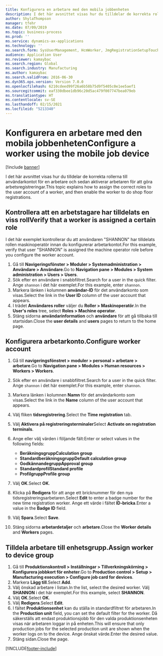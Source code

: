 ```yaml
---
title: Konfigurera en arbetare med den mobila jobbenheten
description: I det här avsnittet visas hur du tilldelar de korrekta rollerna till användarkontot för en arbetare och sedan aktiverar arbetaren för att göra arbetsregistreringar.
author: ShylaThompson
manager: tfehr
ms.date: 07/09/2019
ms.topic: business-process
ms.prod: ''
ms.service: dynamics-ax-applications
ms.technology: ''
ms.search.form: SysUserManagement, HcmWorker, JmgRegistrationSetupTouch, JmgRegistrationSetupAssignUsers
audience: Application User
ms.reviewer: kamaybac
ms.search.region: Global
ms.search.industry: Manufacturing
ms.author: kamaybac
ms.search.validFrom: 2016-06-30
ms.dyn365.ops.version: Version 7.0.0
ms.openlocfilehash: 6210cdeed99f26a6b58b75d9f5405c0e1ee5aef1
ms.sourcegitcommit: eaf330dbee1db96c20d5ac479f007747bea079eb
ms.translationtype: HT
ms.contentlocale: sv-SE
ms.lasthandoff: 02/15/2021
ms.locfileid: "5213340"
---
```

# <a name="configure-a-worker-using-the-mobile-job-device"></a><span data-ttu-id="94851-103">Konfigurera en arbetare med den mobila jobbenheten</span><span class="sxs-lookup"><span data-stu-id="94851-103">Configure a worker using the mobile job device</span></span>

[!include [banner](../../includes/banner.md)]

<span data-ttu-id="94851-104">I det här avsnittet visas hur du tilldelar de korrekta rollerna till användarkontot för en arbetare och sedan aktiverar arbetaren för att göra arbetsregistreringar.</span><span class="sxs-lookup"><span data-stu-id="94851-104">This topic explains how to assign the correct roles to the user account of a worker, and then enable the worker to do shop floor registrations.</span></span>

## <a name="verify-that-a-worker-is-assigned-a-certain-role"></a><span data-ttu-id="94851-105">Kontrollera att en arbetstagare har tilldelats en viss roll</span><span class="sxs-lookup"><span data-stu-id="94851-105">Verify that a worker is assigned a certain role</span></span>

<span data-ttu-id="94851-106">I det här exemplet kontrollerar du att användaren "SHANNON" har tilldelats rollen maskinoperatör innan du konfigurerar arbetarkontot.</span><span class="sxs-lookup"><span data-stu-id="94851-106">For this example, verify that user "SHANNON" is assigned the machine operator role before you configure the worker account.</span></span>

1. <span data-ttu-id="94851-107">Gå till **Navigeringsfönster > Moduler > Systemadministration > Användare > Användare**.</span><span class="sxs-lookup"><span data-stu-id="94851-107">Go to **Navigation pane > Modules > System administration > Users > Users**.</span></span>
2. <span data-ttu-id="94851-108">Sök efter en användare i snabbfiltret.</span><span class="sxs-lookup"><span data-stu-id="94851-108">Search for a user in the quick filter.</span></span> <span data-ttu-id="94851-109">Ange `shannon` i det här exemplet.</span><span class="sxs-lookup"><span data-stu-id="94851-109">For this example, enter `shannon`.</span></span>
3. <span data-ttu-id="94851-110">Markera länken i kolumnen **användar-ID** för det användarkonto som visas.</span><span class="sxs-lookup"><span data-stu-id="94851-110">Select the link in the **User ID** column of the user account that appears.</span></span>
4. <span data-ttu-id="94851-111">I trädet **Användares roller** väljer du **Roller > Maskinoperatör**.</span><span class="sxs-lookup"><span data-stu-id="94851-111">In the **User's roles** tree, select **Roles > Machine operator**.</span></span>
5. <span data-ttu-id="94851-112">Stäng sidorna **användarinformation** och **användare** för att gå tillbaka till startsidan.</span><span class="sxs-lookup"><span data-stu-id="94851-112">Close the **user details** and **users** pages to return to the home page.</span></span>

## <a name="configure-worker-account"></a><span data-ttu-id="94851-113">Konfigurera arbetarkonto.</span><span class="sxs-lookup"><span data-stu-id="94851-113">Configure worker account</span></span>
1. <span data-ttu-id="94851-114">Gå till **navigeringsfönstret > moduler > personal > arbetare > arbetare**.</span><span class="sxs-lookup"><span data-stu-id="94851-114">Go to **Navigation pane > Modules > Human resources > Workers > Workers**.</span></span>
2. <span data-ttu-id="94851-115">Sök efter en användare i snabbfiltret.</span><span class="sxs-lookup"><span data-stu-id="94851-115">Search for a user in the quick filter.</span></span> <span data-ttu-id="94851-116">Ange `shannon` i det här exemplet.</span><span class="sxs-lookup"><span data-stu-id="94851-116">For this example, enter `shannon`.</span></span>
3. <span data-ttu-id="94851-117">Markera länken i kolumnen **Namn** för det användarkonto som visas.</span><span class="sxs-lookup"><span data-stu-id="94851-117">Select the link in the **Name** column of the user account that appears.</span></span>
4. <span data-ttu-id="94851-118">Välj fliken **tidsregistrering**.</span><span class="sxs-lookup"><span data-stu-id="94851-118">Select the **Time registration** tab.</span></span>
5. <span data-ttu-id="94851-119">Välj **Aktivera på registreringsterminaler**</span><span class="sxs-lookup"><span data-stu-id="94851-119">Select **Activate on registration terminals**.</span></span>
6. <span data-ttu-id="94851-120">Ange eller välj värden i följande fält:</span><span class="sxs-lookup"><span data-stu-id="94851-120">Enter or select values in the following fields:</span></span>  

    - <span data-ttu-id="94851-121">**Beräkningsgrupp**</span><span class="sxs-lookup"><span data-stu-id="94851-121">**Calculation group**</span></span>  
    - <span data-ttu-id="94851-122">**Standardberäkningsgrupp**</span><span class="sxs-lookup"><span data-stu-id="94851-122">**Default calculation group**</span></span>  
    - <span data-ttu-id="94851-123">**Godkännandegrupp**</span><span class="sxs-lookup"><span data-stu-id="94851-123">**Approval group**</span></span>  
    - <span data-ttu-id="94851-124">**Standardprofil**</span><span class="sxs-lookup"><span data-stu-id="94851-124">**Standard profile**</span></span>  
    - <span data-ttu-id="94851-125">**Profilgrupp**</span><span class="sxs-lookup"><span data-stu-id="94851-125">**Profile group**</span></span>  

7. <span data-ttu-id="94851-126">Välj **OK**.</span><span class="sxs-lookup"><span data-stu-id="94851-126">Select **OK**.</span></span>
8. <span data-ttu-id="94851-127">Klicka på **Redigera** för att ange ett bricknummer för den nya tidsregistreringsarbetaren.</span><span class="sxs-lookup"><span data-stu-id="94851-127">Select **Edit** to enter a badge number for the new time registration worker.</span></span> <span data-ttu-id="94851-128">Ange ett värde i fältet **ID-bricka**.</span><span class="sxs-lookup"><span data-stu-id="94851-128">Enter a value in the **Badge ID** field.</span></span>
9. <span data-ttu-id="94851-129">Välj **Spara**.</span><span class="sxs-lookup"><span data-stu-id="94851-129">Select **Save**.</span></span>
10. <span data-ttu-id="94851-130">Stäng sidorna **arbetardetaljer** och **arbetare**.</span><span class="sxs-lookup"><span data-stu-id="94851-130">Close the **Worker details** and **Workers** pages.</span></span>

## <a name="assign-worker-to-device-group"></a><span data-ttu-id="94851-131">Tilldela arbetare till enhetsgrupp.</span><span class="sxs-lookup"><span data-stu-id="94851-131">Assign worker to device group</span></span>
1. <span data-ttu-id="94851-132">Gå till **Produktionskontroll > Inställningar > Tillverkningskörning > Konfigurera jobbkort för enheter**.</span><span class="sxs-lookup"><span data-stu-id="94851-132">Go to **Production control > Setup > Manufacturing execution > Configure job card for devices**.</span></span>
2. <span data-ttu-id="94851-133">Markera **Lägg till**.</span><span class="sxs-lookup"><span data-stu-id="94851-133">Select **Add**.</span></span>
3. <span data-ttu-id="94851-134">Välj önskad arbetare i listan.</span><span class="sxs-lookup"><span data-stu-id="94851-134">In the list, select the desired worker.</span></span> <span data-ttu-id="94851-135">Välj **SHANNON** i det här exemplet.</span><span class="sxs-lookup"><span data-stu-id="94851-135">For this example, select **SHANNON**.</span></span>
4. <span data-ttu-id="94851-136">Välj **OK**.</span><span class="sxs-lookup"><span data-stu-id="94851-136">Select **OK**.</span></span>
5. <span data-ttu-id="94851-137">Välj **Redigera**.</span><span class="sxs-lookup"><span data-stu-id="94851-137">Select **Edit**.</span></span>
6. <span data-ttu-id="94851-138">I fältet **Produktionsenhet** kan du ställa in standardfiltret för arbetaren.</span><span class="sxs-lookup"><span data-stu-id="94851-138">In the **Production unit** field, you can set the default filter for the worker.</span></span> <span data-ttu-id="94851-139">Då säkerställs att endast produktionsjobb för den valda produktionsenheten visas när arbetaren loggar in på enheten.</span><span class="sxs-lookup"><span data-stu-id="94851-139">This will ensure that only production jobs for the selected production unit are shown when the worker logs on to the device.</span></span> <span data-ttu-id="94851-140">Ange önskat värde.</span><span class="sxs-lookup"><span data-stu-id="94851-140">Enter the desired value.</span></span>
7. <span data-ttu-id="94851-141">Stäng sidan.</span><span class="sxs-lookup"><span data-stu-id="94851-141">Close the page.</span></span>



[!INCLUDE[footer-include](../../../includes/footer-banner.md)]